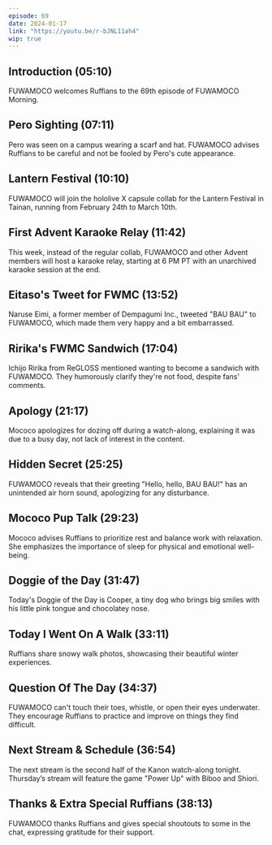 ```yaml
---
episode: 69
date: 2024-01-17
link: "https://youtu.be/r-bJNL11ah4"
wip: true
---
```


## Introduction (05:10)

FUWAMOCO welcomes Ruffians to the 69th episode of FUWAMOCO Morning.

## Pero Sighting (07:11)

Pero was seen on a campus wearing a scarf and hat. FUWAMOCO advises Ruffians to be careful and not be fooled by Pero's cute appearance.

## Lantern Festival (10:10)

FUWAMOCO will join the hololive X capsule collab for the Lantern Festival in Tainan, running from February 24th to March 10th.

## First Advent Karaoke Relay (11:42)

This week, instead of the regular collab, FUWAMOCO and other Advent members will host a karaoke relay, starting at 6 PM PT with an unarchived karaoke session at the end.

## Eitaso's Tweet for FWMC (13:52)

Naruse Eimi, a former member of Dempagumi Inc., tweeted "BAU BAU" to FUWAMOCO, which made them very happy and a bit embarrassed.

## Ririka's FWMC Sandwich (17:04)

Ichijo Ririka from ReGLOSS mentioned wanting to become a sandwich with FUWAMOCO. They humorously clarify they're not food, despite fans' comments.

## Apology (21:17)

Mococo apologizes for dozing off during a watch-along, explaining it was due to a busy day, not lack of interest in the content.

## Hidden Secret (25:25)

FUWAMOCO reveals that their greeting "Hello, hello, BAU BAU!" has an unintended air horn sound, apologizing for any disturbance.

## Mococo Pup Talk (29:23)

Mococo advises Ruffians to prioritize rest and balance work with relaxation. She emphasizes the importance of sleep for physical and emotional well-being.

## Doggie of the Day (31:47)

Today's Doggie of the Day is Cooper, a tiny dog who brings big smiles with his little pink tongue and chocolatey nose.

## Today I Went On A Walk (33:11)

Ruffians share snowy walk photos, showcasing their beautiful winter experiences.

## Question Of The Day (34:37)

FUWAMOCO can't touch their toes, whistle, or open their eyes underwater. They encourage Ruffians to practice and improve on things they find difficult.

## Next Stream & Schedule (36:54)

The next stream is the second half of the Kanon watch-along tonight. Thursday’s stream will feature the game "Power Up" with Biboo and Shiori.

## Thanks & Extra Special Ruffians (38:13)

FUWAMOCO thanks Ruffians and gives special shoutouts to some in the chat, expressing gratitude for their support.
